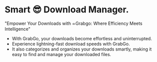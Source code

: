 # Smart 😎 Download Manager.
"Empower Your Downloads with ⌯Grabgo: Where Efficiency Meets Intelligence"
- With GrabGo, your downloads become effortless and uninterrupted.
- Experience lightning-fast download speeds with GrabGo.
- It also categorizes and organizes your downloads smartly, making it easy to find and manage your downloaded files.


